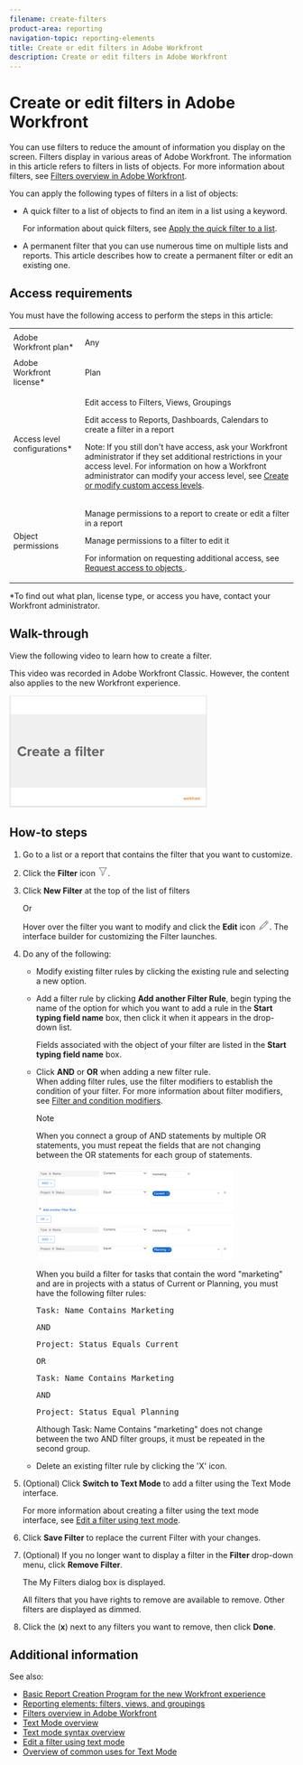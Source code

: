 ```yaml
---
filename: create-filters
product-area: reporting
navigation-topic: reporting-elements
title: Create or edit filters in Adobe Workfront
description: Create or edit filters in Adobe Workfront
---
```


# Create or edit filters in Adobe Workfront

<!--
<p data-mc-conditions="QuicksilverOrClassic.Draft mode">(NOTE: ***IMPORTANT: this DIV will need to be drafted/ hidden when the following DIV (that includes new filters) will be live)</p>
-->

<!--
<p data-mc-conditions="QuicksilverOrClassic.Draft mode">(NOTE: all screen shots and steps will have to be reviewed for the new filters because this was updates in 2021 and filters have had additional changes in functionality and UI since then)</p>
-->

You can use filters to reduce the amount of information you display on the screen. Filters display in various areas of Adobe Workfront. The information in this article refers to filters in lists of objects. For more information about filters, see [Filters overview in Adobe Workfront](../../../reports-and-dashboards/reports/reporting-elements/filters-overview.md).

<!--
<p data-mc-conditions="QuicksilverOrClassic.Draft mode">(NOTE: add information here about modifying and copying existing filters as a way of creating new filters!) </p>
-->

You can apply the following types of filters in&nbsp;a list of objects:

* A quick filter to a list of objects to find an item in a list using a keyword.

  For information about quick filters, see [Apply the quick filter to a list](../../../workfront-basics/navigate-workfront/use-lists/apply-quick-filter-list.md).

* A permanent filter that you can use numerous time on multiple lists and reports. This article describes how to create a permanent filter or edit an existing one.

## Access requirements

You must have the following access to perform the steps in this article:

<table cellspacing="0"> 
 <col> 
 <col> 
 <tbody> 
  <tr> 
   <td role="rowheader">Adobe Workfront plan*</td> 
   <td> <p>Any</p> </td> 
  </tr> 
  <tr> 
   <td role="rowheader">Adobe Workfront license*</td> 
   <td> <p>Plan </p> </td> 
  </tr> 
  <tr> 
   <td role="rowheader">Access level configurations*</td> 
   <td> <p>Edit access to Filters, Views, Groupings</p> <p>Edit access to&nbsp;Reports,&nbsp;Dashboards,&nbsp;Calendars to create a filter in a report</p> <p>Note: If you still don't have access, ask your Workfront administrator if they set additional restrictions in your access level. For information on how a Workfront administrator can modify your access level, see <a href="../../../administration-and-setup/add-users/configure-and-grant-access/create-modify-access-levels.md" class="MCXref xref">Create or modify custom access levels</a>.</p> </td> 
  </tr> 
  <tr> 
   <td role="rowheader">Object permissions</td> 
   <td> <p>Manage permissions to a report to create or edit a filter in a report</p> <p>Manage permissions to a filter to edit it</p> <p>For information on requesting additional access, see <a href="../../../workfront-basics/grant-and-request-access-to-objects/request-access.md" class="MCXref xref">Request access to objects </a>.</p> </td> 
  </tr> 
 </tbody> 
</table>

&#42;To find out what plan, license type, or access you have, contact your Workfront administrator.

## Walk-through

View the following video to learn how to create a filter.

This video was recorded in Adobe Workfront Classic. However, the content also applies to the new Workfront experience.

[![](assets/video-create-filters-350x198.png)](https://workfront-video.wistia.com/medias/5iz0l6s4o0)

## How-to steps

1. Go to a list or a report that contains the filter that you want to customize.
1. Click the **Filter** icon ![](assets/filter-nwepng.png). 
1. Click **New Filter** at the top of the list of filters

   Or

   Hover over the filter you want to modify and click the **Edit** icon ![](assets/edit-icon.png). 
   The interface builder for customizing the Filter launches.

1. Do any of the following:

   * Modify existing filter rules by clicking the existing rule and selecting a new option.
   * Add a filter rule by clicking **Add another Filter Rule**, begin typing the name of the option for which you want to add a rule in the **Start typing field name** box, then click it when it appears in the drop-down list.

     Fields associated with the object of your filter are listed in the **Start typing field name** box. 
   
   * Click **AND** or **OR** when adding a new filter rule.  
     When adding filter rules, use the filter modifiers to establish the condition of your filter. For more information about filter modifiers, see [Filter and condition modifiers](../../../reports-and-dashboards/reports/reporting-elements/filter-condition-modifiers.md).

     >[!NOTE]
     >
     >When you connect a group of AND&nbsp;statements by multiple OR statements, you must repeat the fields that are not changing between the OR statements for each group of statements. 
     >
     >
     >![](assets/filters-and-statements-connected-by-or-statements-builder-ui-old-filters-350x163.png)
     >
     >When you build a filter for tasks that contain the word "marketing" and are in projects with a status of Current or Planning, you must have the following filter rules:
     ><pre>Task: Name Contains Marketing</pre><pre>AND</pre><pre>Project: Status Equals Current</pre><pre>OR</pre><pre>Task: Name Contains Marketing</pre><pre>AND</pre><pre>Project:&nbsp;Status Equal Planning</pre>Although Task: Name Contains "marketing" does not change between the two AND filter groups, it must be repeated in the second group.

   * Delete an existing filter rule by clicking the 'X' icon.

1. (Optional) Click **Switch to Text Mode** to add a filter using the Text Mode interface.

   For more information about creating a filter using the text mode interface, see [Edit a filter using text mode](../../../reports-and-dashboards/reports/text-mode/edit-text-mode-in-filter.md). 

1. Click **Save Filter** to replace the current Filter with your changes.
1. (Optional) If you no longer want to display a filter in the **Filter** drop-down menu, click **Remove Filter**.

   The My Filters dialog box is displayed.

   All filters that you have rights to remove are available to remove. Other filters are displayed as dimmed.

1. Click the (**x**) next to any filters you want to remove, then click **Done**.

## Additional information

See also:

* [Basic Report Creation Program for the new Workfront experience](https://one.workfront.com/s/basic-report-creation-program) 
* [Reporting elements: filters, views, and groupings](../../../reports-and-dashboards/reports/reporting-elements/reporting-elements-filters-views-groupings.md) 
* [Filters overview in Adobe Workfront](../../../reports-and-dashboards/reports/reporting-elements/filters-overview.md) 
* [Text Mode overview](../../../reports-and-dashboards/reports/text-mode/understand-text-mode.md) 
* [Text mode syntax overview](../../../reports-and-dashboards/reports/text-mode/text-mode-syntax-overview.md) 
* [Edit a filter using text mode](../../../reports-and-dashboards/reports/text-mode/edit-text-mode-in-filter.md) 
* [Overview of common uses for Text Mode](../../../reports-and-dashboards/reports/text-mode/understand-common-uses-text-mode.md)

&nbsp;

<!--
<div data-mc-conditions="QuicksilverOrClassic.Draft mode"> 
<p data-mc-conditions="QuicksilverOrClassic.Draft mode">(NOTE: when the beta filters will be replaced, this will replace the content at the top; both the top content and everything starting here are in separate DIV sections to make it easier to condition and undrafte, etc.) </p>
<p>You can limit the amount of information you display on the screen in a list of items with a filter. You can define certain criteria based on particular pieces of information about an object and only display those objects that meet those criteria.</p>
<p>You can apply the following types of filters in&nbsp;Adobe Workfront: </p>
<ul>
<li> <p>Quick filters in a list of objects to find an item using a keyword. These are temporary filters that you cannot save for future use. </p> <p>For information about quick filters, see <a href="../../../workfront-basics/navigate-workfront/use-lists/apply-quick-filter-list.md" class="MCXref xref">Apply the quick filter to a list</a>. </p> </li>
<li> <p>Permanent filters that you can save and use numerous time on multiple lists and reports. This article describes how to create a permanent filter or edit an existing one in a list or report. </p> </li>
<li> <p>Filters in other areas of Workfront, outside of lists and reports. </p> <p>For a list of all filters in&nbsp;Workfront and the areas where you can apply them, see <a href="../../../reports-and-dashboards/reports/reporting-elements/filters-overview.md" class="MCXref xref">Filters overview in Adobe Workfront</a>. </p> </li>
</ul>
<h2>Access requirements</h2>
<p>You must have the following access to perform the steps in this article:</p>
<table cellspacing="0">
<col>
<col>
<tbody>
<tr>
<td role="rowheader">Adobe Workfront plan*</td>
<td> <p>Any</p> </td>
</tr>
<tr>
<td role="rowheader">Adobe Workfront license*</td>
<td> <p>Request or higher</p> </td>
</tr>
<tr>
<td role="rowheader">Access level configurations*</td>
<td> <p>Edit access to&nbsp;Filters, Views, and Groupings</p> <note type="note">
If you still don't have access, ask your Workfront administrator if they set additional restrictions in your access level. For information on how a Workfront administrator can modify your access level, see
<a href="../../../administration-and-setup/add-users/configure-and-grant-access/create-modify-access-levels.md" class="MCXref xref">Create or modify custom access levels</a>.
</note> </td>
</tr>
<tr>
<td role="rowheader">Object permissions</td>
<td> <p>Manage permissions to a filter</p> <p>For information on requesting additional access, see <a href="../../../workfront-basics/grant-and-request-access-to-objects/request-access.md" class="MCXref xref">Request access to objects </a>.</p> </td>
</tr>
</tbody>
</table>
<p>*To find out what plan, license type, or access you have, contact your Workfront administrator.</p>
<div class="preview" data-mc-conditions="QuicksilverOrClassic.Quicksilver">
<h2>Types of filter-building interfaces</h2>
<p>You can create filters using the types of filter builders described in the table below: </p>
<table cellspacing="15">
<col>
<col>
<col>
<tbody>
<tr>
<td>Builder type</td>
<td> <p>Filter object</p> <p>&nbsp;</p> </td>
<td>Where available</td>
</tr>
<tr>
<td><b>Standard builder</b> </td>
<td>All objects </td>
<td>Lists and reports</td>
</tr>
<tr data-mc-conditions="">
<td><span class="preview" style="font-weight: bold;">Beta builder</span>
<p data-mc-conditions="QuicksilverOrClassic.Draft mode">(NOTE: the Beta builder text is also in yellow)</p>
</td>
<td>
<div class="preview">
<ul>
<li> <p>Projects</p> </li>
<li> <p>Tasks </p> </li>
<li> <p>Issues</p> </li>
</ul>
</div> </td>
<td>
<div class="preview">
<ul>
<li> <p>Lists </p> </li>
</ul>
<ul>
<li> <p>The Projects list in the Scenario Planner</p> <p>The Scenario Planner is available only in the new Adobe Workfront experience and requires an additional license. For information about the Workfront Scenario Planner, see <a href="../../../scenario-planner/scenario-planner-overview.md" class="MCXref xref">The Scenario Planner overview</a>. </p> </li>
</ul> 
<p data-mc-conditions="QuicksilverOrClassic.Draft mode">Requests area (NOTE: verify this with Vazgen - not sure if this will come out now???)</p>
</div> </td>
</tr>
<tr data-mc-conditions="QuicksilverOrClassic.Quicksilver">
<td colspan="2"> <note type="note">
<span class="preview">Beta builders for filters are not available in reports.</span>
</note> </td>
</tr>
</tbody>
</table>
<p>For information about Workfront objects, see <a href="../../../workfront-basics/navigate-workfront/workfront-navigation/understand-objects.md" class="MCXref xref">Understand objects in Adobe Workfront</a>. </p>
</div>
<p><strong>Create or edit a filter  in the standard builder </strong></p>
<p data-mc-conditions="QuicksilverOrClassic.Draft mode">(NOTE: second part of the title, NWE only)</p>
<div>
<p>You can create filters in lists and reports in the following ways:</p>
<p data-mc-conditions="QuicksilverOrClassic.Draft mode">(NOTE: keep this?? this sort of applies to both this UI and the beta!)</p>
<ul>
<li> <p>From scratch</p> </li>
<li> <p>Edit an existing filter and save it as a new filter</p> </li>
</ul>
</div>
<p>Regardless of the method you use to create filters, creating a filter from scratch or from an existing filter is similar. </p>
<ol>
<li value="1"> <p>Go to a list or a report where you want to create a filter or that contains the filter that you want to customize.</p> </li>
<li value="2"> <p data-mc-conditions="QuicksilverOrClassic.Quicksilver">Click the <strong>Filter</strong> icon <img src="assets/filter-nwepng.png">. </p> <note type="tip">
The report creator must allow for filters to be edited in order to view the&nbsp;Filter drop-down list on a report. The Report Default filter is applied to a report by default. The Report Default filter can be customized only when you edit the report.
</note> <p data-mc-conditions="QuicksilverOrClassic.Quicksilver"> <img src="assets/filter-drop-down-expanded-nwe-350x904.png" style="width: 350;height: 904;"> </p> </li>
<li value="3">
<div data-mc-conditions="QuicksilverOrClassic.Quicksilver">
<p>Click <strong>New Filter</strong> at the top of the list of filters</p>
<p>Or</p>
<p>Hover over the filter you want to modify and click the <strong>Edit</strong> icon <img src="assets/edit-icon.png">. </p>
</div> <p>The builder for customizing the filter opens. </p> </li>
<li value="4">Do any of the following:<br>
<ul>
<li><p>Modify existing filter rules by clicking the existing rule and selecting a new option.</p></li>
<li><p>Add a filter rule by clicking <strong>Add another Filter Rule</strong>, begin typing the name of the option for which you want to add a rule in the <strong>Start typing field name</strong> box, then click it when it appears in the drop-down list. </p><p>Fields associated with the object of your filter are listed in the <strong>Start typing field name</strong> box. </p></li>
<li><p>Click <strong>AND</strong> or <strong>OR</strong> when adding a new filter rule.<br>When adding filter rules, use the filter modifiers to establish the condition of your filter. For more information about filter modifiers, see <a href="../../../reports-and-dashboards/reports/reporting-elements/filter-condition-modifiers.md" class="MCXref xref">Filter and condition modifiers</a>.</p> <note type="note">  
<p>When you connect a group of AND&nbsp;statements by multiple OR statements, you must repeat the fields that are not changing between the OR statements for each group of statements. </p>
<p><img src="assets/filters-and-statements-connected-by-or-statements-builder-ui-old-filters-350x163.png" style="width: 350;height: 163;"></p>
<div class="example" data-mc-autonum="<b>Example: </b>">  
<p>When you build a filter for tasks that contain the word "marketing" and are in projects with a status of Current or Planning, you must have the following filter rules:</p>
<pre>Task: Name Contains Marketing</pre>
<pre>AND</pre>
<pre>Project: Status Equals Current</pre>
<pre>OR</pre>
<pre>Task: Name Contains Marketing</pre>
<pre>AND</pre>
<pre>Project:&nbsp;Status Equal Planning</pre>
<p>Although Task: Name Contains "marketing" does not change between the two AND filter groups, it must be repeated in the second group. </p>
</div>
</note></li>
<li>Delete an existing filter rule by clicking the 'X' icon.</li>
</ul></li>
<li value="5"> <p>(Optional) Click <strong>Switch to Text Mode</strong> to add a filter using the Text Mode interface.</p> <p>For more information about creating a filter using the text mode interface, see <a href="../../../reports-and-dashboards/reports/text-mode/edit-text-mode-in-filter.md" class="MCXref xref">Edit a filter using text mode</a>. </p> </li>
<li value="6"> <p>Click <strong>Save Filter</strong> to create a new filter or replace the selected one with your changes.</p> <p>Or</p> <p>Click <strong>Save as New Filter</strong> to create a new filter from the selected one. </p> <p>The new filter displays in the list of filters and it is automatically applied to the list or report you selected.</p> </li>
<li value="7"> <p>(Optional) Do one of the following:</p>
<ul>
<li> <p>Share filters you create with other users, or make them available system-wide. For information, see <a href="../../../reports-and-dashboards/reports/reporting-elements/share-filter-view-grouping.md" class="MCXref xref">Share a filter, view, or grouping </a>. </p> </li>
<li> <p>Remove filters you no longer want to display in the list. For information, see <a href="../../../reports-and-dashboards/reports/reporting-elements/remove-filters-views-groupings.md" class="MCXref xref">Remove filters, views, and groupings</a>. </p> </li>
</ul> </li>
</ol>
<div class="preview" data-mc-conditions="QuicksilverOrClassic.Quicksilver">
<h2><a name="Create2"></a>Create or edit a filter in the beta builder</h2>
<p data-mc-conditions="QuicksilverOrClassic.Draft mode">(NOTE: yellow div and it stays NWE only)</p>
<div>
<p>Consider the following when creating filters using the different interfaces:</p>
<ul>
<li> <p>You can find the beta builder in the same places you find the standard filter interface for the areas listed in the table above. </p> </li>
<li> <p>You can switch back and forth between the standard and the beta builder interface, where the beta option is available. </p> </li>
<li> <p>After you have enabled the beta builder in one area, it is the default experience for all areas where it is available. For example, if you enable the beta builder in a project list, it is the default experience for building task and issue filters in lists as well. </p> </li>
<li> <p>You can create filters using the beta builder interface in project, task, and issue lists in the following ways:</p>
<ul>
<li> <p>From scratch</p> </li>
<li> <p>Edit an existing filter </p> </li>
<li> <p>Duplicate an existing filter</p> </li>
<li> <p>Duplicate an existing filter, edit it, and save it as a new filter </p> </li>
</ul> </li>
<li> <p>Saved filters are available in both builders, regardless of which experience you used to originally build them. For example, if you created a filter using the standard builder, you can find and modify it in the beta builder interface as well.</p> </li>
<li> <p>The standard and beta builders have a slightly different syntax when building multiple-statement filters that combine the AND and OR operators. As a result, these filters may display differently when you switch from one builder to another. </p>
<div class="example" data-mc-autonum="<b>Example: </b>"> <span class="autonumber"><span><b>Example: </b></span></span>
<p>The following scenario exists: </p>
<ol>
<li value="1"> <p>Use the beta builder to create a filter that has the following syntax:</p> <p><code>(A OR&nbsp;B) AND&nbsp;C</code> </p> </li>
<li value="2"> <p>Switch back to the standard builder and edit the filter using the syntax of the standard builder as described in the <a href="#create-or-edit-a-filter-in-the-standard-builder" class="MCXref xref">Create or edit a filter in the standard builder</a> section in this article. The syntax for the standard builder displays the filter statements as follows:</p>
<div>
<pre>A AND C</pre>
<pre>OR</pre>
<pre>B AND C</pre>
</div> </li>
<li value="3"> <p>Make a change to the filter in the standard interface. </p> </li>
<li value="4"> <p>Switch back to the beta builder. The filter statement displays according to the logic supported in the standard builder, as described in Step b.
<MadCap:conditionalText data-mc-conditions="QuicksilverOrClassic.Draft mode">
(NOTE: ensures this stays correct over time)
</MadCap:conditionalText>
</p> <p>The filter displays in the beta builder interface as follows: </p>
<div>
<pre>A AND C</pre>
<pre>OR</pre>
<pre>B AND C</pre>
</div> <p>This happens because the filter was modified in the standard interface. </p> </li>
</ol>
</div> </li>
</ul>
</div>
<ol>
<p>Create a filter using the beta builder interface: </p>
<li value="1">Go to a project, task, or issue list where you want to create a filter or that contains the filter that you want to customize.</li>
<li value="2"> <p>Click the <strong>Filter</strong> icon <img src="assets/filter-nwepng.png">, then enable the <strong>Beta setting</strong> <img src="assets/beta-toggle-white-on-existing-filters.png"> to access the beta builder. It is disabled by default. </p> <p>This opens the beta filter builder interface. </p> <note type="tip">
The header of the filter builder interface changes to blue when you enable the beta builder. After you enabled the beta builder interface, Workfront keeps it enabled for all areas where it is available.
</note> <p> <img src="assets/new-filters-my-filters-suggested-shared-filter-lists-nwe-350x234.png" style="width: 350;height: 234;"> </p> </li>
<li value="3"> <p>Review the following lists of filters:</p>
<table cellspacing="0">
<col>
<col>
<tbody>
<tr>
<td role="rowheader">My filters</td>
<td>Filters that you build and saved yourself.</td>
</tr>
<tr>
<td role="rowheader">Suggested</td>
<td>Filters that the Workfront administrator adds to your list of filters, either at the system level, or in your Layout Template. </td>
</tr>
<tr>
<td role="rowheader">Shared with me</td>
<td>Filters that others create and share with you or that are shared system-wide.</td>
</tr>
</tbody>
</table> </li>
<li value="4"> <p>Do one of the following:</p>
<ul>
<li> <p>Click <strong>New filter</strong> to create a filter from scratch</p> </li>
</ul>
<ul>
<li> <p>Hover over an existing filter that you have permissions to manage and click the <strong>Edit</strong> icon <img src="assets/edit-icon.png"> to edit an existing filter. </p> <p>Or</p> <p>Hover over an existing filter that you have permissions to manage and click&nbsp;<strong>Duplicate</strong> to copy the existing filter and edit a copy. </p> </li>
</ul> <p> <img src="assets/new-filters-more-menu-options-wb-nwe.png"> </p> </li>
<li value="5"> <p>(Conditional) Depending on whether you want to find objects that match all or any of the statements in a filter group select from the following options: </p>
<table cellspacing="0">
<col>
<col>
<tbody>
<tr>
<td role="rowheader">Include if all are true</td>
<td>The objects found by the filter must match all filter criteria in a filter group. In this case, the filter statements are connected by the AND&nbsp;operator. This is the default selection. </td>
</tr>
<tr>
<td role="rowheader">Include if any are true</td>
<td>The objects found by the filter must match any filter criteria in a filter group. In this case, the filter statements are connected by the OR&nbsp;operator.</td>
</tr>
</tbody>
</table> <p> <img src="assets/new-filters-all-or-any-are-true-drop-down-menu-nwe-350x190.png" style="width: 350;height: 190;"> </p> <p>For more information about filter operators, see <a href="../../../reports-and-dashboards/reports/reporting-elements/filters-overview.md" class="MCXref xref">Filters overview in Adobe Workfront</a>. </p> </li>
<li value="6"> <p>Start typing the name of a field, then select it when it displays in the list. You can also select <strong>Search all fields</strong> to view a list of all fields to filter by. The fields in the advanced search are grouped by object category.</p> </li>
<li value="7"> <p>Click the modifier drop-down menu to select a modifier. The default modifier is "Equals." </p> <p>For more information, see <a href="../../../reports-and-dashboards/reports/reporting-elements/filter-condition-modifiers.md" class="MCXref xref">Filter and condition modifiers</a>. </p> <note type="tip">
As you build the filter, the results appear immediately in the list.
</note> </li>
<li value="8"> <p>Start typing the value of a field you want to filter by. For example, start typing the name of an issue, if you want to filter by<code> Issue:Name</code>. Select the value when it displays in the list. </p> <note type="tip">
Depending on what modifier you selected, you can select multiple values.
</note> </li>
<li value="9"> <p>Click&nbsp;<strong>Add filter</strong> to select another field and add a new filtering criteria to the filter statement. </p> </li>
<li value="10"> <p>(Optional)&nbsp;Click the <strong>Delete</strong> icon <img src="assets/delete.png"> to remove existing filter statements.</p> <p>Or</p> <p>Click <strong>Clear all</strong> to clear all filtering criteria. </p> </li>
<li value="11"> <p>(Optional)&nbsp;Click <strong>Add filter group</strong> to add another set of filtering criteria.</p> <note type="tip">  
<p>You might want to user another filter group when you want the groups to be connected by a different operator than the operator in a filter statement. </p>
<div class="example" data-mc-autonum="<b>Example: </b>">  
<p>When you filter for project that contain "marketing" in the name that are either not complete and are not On Hold, you can use the following multiple filter groups: </p>
<p><code>(Project: Name Contains Marketing AND&nbsp;Project:&nbsp;Percent Complete Does not equal 100) </code> </p>
<p><code>OR&nbsp;</code> </p>
<p><code>(Project: Name Contains Marketing AND&nbsp;Project: Status Does not equal On&nbsp;Hold)</code> </p>
<p>In this case, each filter statement is connected by an AND and the filter groups are connected by an OR. </p>
</div>
</note> </li>
<li value="12"> <p>(Optional)&nbsp;Click <strong>Text mode</strong> to continue building the filter using text mode. </p>
<p data-mc-conditions="QuicksilverOrClassic.Draft mode">(NOTE: update shot below!)</p>
<p> <img src="assets/text-mode-option-create-filter-nwe-350x253.png" style="width: 350;height: 253;"> </p> <p>The text mode interface opens. </p> <p> <img src="assets/text-mode-interface-for-beta-filters-nwe-350x324.png" style="width: 350;height: 324;"> </p> <note type="tip">
We recommend building as much of the filter as possible using the beta builder interface and only using text mode when you must make modifications to the filter that are only supported in text mode.
</note> <p>For more information about creating a filter using the text mode interface, see <a href="../../../reports-and-dashboards/reports/text-mode/edit-text-mode-in-filter.md" class="MCXref xref">Edit a filter using text mode</a>. </p> </li>
<li value="13"> <p>(Optional) Click <strong>Exit text mode</strong> to return to the beta builder interface. </p> <note type="warning">
Some text mode statements are not supported in the beta builder or the standard interface. Exiting text mode when you have created these types of statements might generate a warning message.
</note> </li>
<li value="14"> <p>(Optional)&nbsp;Click <strong>Apply</strong> to apply the filter to the list and see the results.</p> <p>The number of filter statements including filter groups that you selected displays next to the filter icon at the top of the list.</p> <p> <img src="assets/new-filters-number-of-filters-selected-wb-nwe.png"> </p> </li>
<li value="15"> <p>Click&nbsp;<strong>Save as new</strong> to save the filter for future use. </p> <p> <img src="assets/save-as-untitled-filter-ui-nwe-350x348.png" style="width: 350;height: 348;"> </p> </li>
<li value="16"> <p>Select <strong>Untitled Filter</strong> and enter the name of the new filter instead. </p> </li>
<li value="17"> <p>Select an icon for the new filter from the <strong>Icon</strong> drop-down menu. </p> <p> <img src="assets/new-filters-select-icon-expanded-drop-down-wb.png"> </img> </p> </li>
<li value="18"> <p>(Optional) Add a description for the filter to indicate what is unique about it. The description displays under the filter name in the list of filters. </p> <note type="tip">
Clicking
<strong>Cancel</strong> at any time takes you back to the filter building area.
</note> </li>
<li value="19"> <p>Click&nbsp;<strong>Save</strong>. The filter is saved in the My filters list and is applied to the list of items.</p> </li>
<li value="20"> <p> (Optional) Select another filter to apply it in addition to the new filter you just created. </p> <note type="tip">  
<ul>
<li> <p>There is no limit to the number of filters you can select.</p> </li>
<li> <p>When you select multiple filters all their conditions must be met simultaneously to display matching results.</p> </li>
</ul>
</note> <p> <img src="assets/new-filters-apply-multiple-filters-350x335.png" style="width: 350;height: 335;"> </p> <p>The number of filters you selected displays next to the filter icon at the top of the list of items.</p> <p> <img src="assets/new-filters-number-of-filters-selected-wb-nwe.png"> </img> </p> </li>
<li value="21"> <p>(Optional) Do one of the following:</p>
<ul>
<li> <p>Share the filter with others, or make it available system-wide. For more information, see <a href="../../../reports-and-dashboards/reports/reporting-elements/share-filter-view-grouping.md" class="MCXref xref">Share a filter, view, or grouping </a>.</p> </li>
<li> <p>Delete the filter if it is no longer valid or a duplicate.&nbsp;For information, see <a href="../../../reports-and-dashboards/reports/reporting-elements/delete-filters.md" class="MCXref xref">Delete filters</a>. </p> </li>
</ul> </li>
</ol>
</div>
</div>
-->
